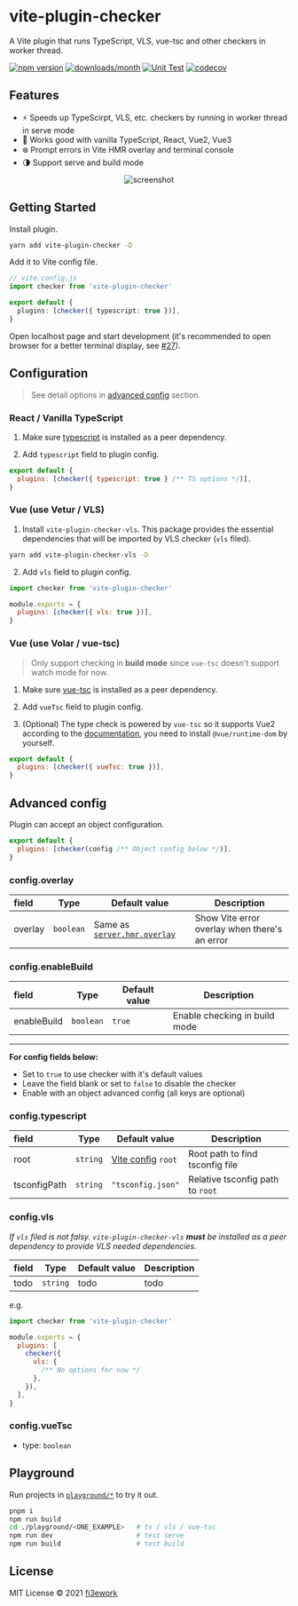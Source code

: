 # vite-plugin-checker

A Vite plugin that runs TypeScript, VLS, vue-tsc and other checkers in worker thread.

[![npm version](https://img.shields.io/npm/v/vite-plugin-checker)](https://www.npmjs.com/package/vite-plugin-checker) [![downloads/month](https://img.shields.io/npm/dm/vite-plugin-checker)](https://www.npmtrends.com/vite-plugin-checker) [![Unit Test](https://github.com/fi3ework/vite-plugin-checker/actions/workflows/ci.yml/badge.svg)](https://github.com/fi3ework/vite-plugin-checker/actions/workflows/ci.yml)
[![codecov](https://codecov.io/gh/fi3ework/vite-plugin-checker/branch/main/graph/badge.svg?token=YCU4HJ66RA)](https://codecov.io/gh/fi3ework/vite-plugin-checker)

## Features

- ⚡️ Speeds up TypeScirpt, VLS, etc. checkers by running in worker thread in serve mode
- 🌈 Works good with vanilla TypeScript, React, Vue2, Vue3
- ❄️ Prompt errors in Vite HMR overlay and terminal console
- 🌗 Support serve and build mode

<p align="center">
  <img alt="screenshot" src="https://user-images.githubusercontent.com/12322740/113175704-48cf1e80-927e-11eb-9bb5-43ab1b218cb2.png">
</p>

## Getting Started

Install plugin.

```bash
yarn add vite-plugin-checker -D
```

Add it to Vite config file.

```ts
// vite.config.js
import checker from 'vite-plugin-checker'

export default {
  plugins: [checker({ typescript: true })],
}
```

Open localhost page and start development (it's recommended to open browser for a better terminal display, see [#27](https://github.com/fi3ework/vite-plugin-checker/pull/27)).

## Configuration

> See detail options in [advanced config](#advanced-config) section.

### React / Vanilla TypeScript

1. Make sure [typescript](https://www.npmjs.com/package/typescript) is installed as a peer dependency.

2. Add `typescript` field to plugin config.

```js
export default {
  plugins: [checker({ typescript: true } /** TS options */)],
}
```

### Vue (use Vetur / VLS)

1. Install `vite-plugin-checker-vls`. This package provides the essential dependencies that will be imported by VLS checker (`vls` filed).

```bash
yarn add vite-plugin-checker-vls -D
```

2. Add `vls` field to plugin config.

```js
import checker from 'vite-plugin-checker'

module.exports = {
  plugins: [checker({ vls: true })],
}
```

### Vue (use Volar / vue-tsc)

> Only support checking in **build mode** since `vue-tsc` doesn't support watch mode for now.

1. Make sure [vue-tsc](https://www.npmjs.com/package/vue-tsc) is installed as a peer dependency.

2. Add `vueTsc` field to plugin config.

3. (Optional) The type check is powered by `vue-tsc` so it supports Vue2 according to the [documentation](https://github.com/johnsoncodehk/volar#using), you need to install `@vue/runtime-dom` by yourself.

```js
export default {
  plugins: [checker({ vueTsc: true })],
}
```

## Advanced config

Plugin can accept an object configuration.

```js
export default {
  plugins: [checker(config /** Object config below */)],
}
```

### config.overlay

| field   | Type      | Default value                                                         | Description                                   |
| :------ | --------- | --------------------------------------------------------------------- | --------------------------------------------- |
| overlay | `boolean` | Same as [`server.hmr.overlay`](https://vitejs.dev/config/#server-hmr) | Show Vite error overlay when there's an error |

### config.enableBuild

| field       | Type      | Default value | Description                   |
| :---------- | --------- | ------------- | ----------------------------- |
| enableBuild | `boolean` | `true`        | Enable checking in build mode |

---

**For config fields below:**

- Set to `true` to use checker with it's default values
- Leave the field blank or set to `false` to disable the checker
- Enable with an object advanced config (all keys are optional)

### config.typescript

| field        | Type     | Default value                                         | Description                      |
| :----------- | -------- | ----------------------------------------------------- | -------------------------------- |
| root         | `string` | [Vite config](https://vitejs.dev/config/#root) `root` | Root path to find tsconfig file  |
| tsconfigPath | `string` | `"tsconfig.json"`                                     | Relative tsconfig path to `root` |

### config.vls

_If `vls` filed is not falsy. `vite-plugin-checker-vls` **must** be installed as a peer dependency to provide VLS needed dependencies._

| field | Type     | Default value | Description |
| :---- | -------- | ------------- | ----------- |
| todo  | `string` | todo          | todo        |

e.g.

```js
import checker from 'vite-plugin-checker'

module.exports = {
  plugins: [
    checker({
      vls: {
        /** No options for now */
      },
    }),
  ],
}
```

<!-- | field | Type     | Default value                                         | Description              |
| :---- | -------- | ----------------------------------------------------- | ------------------------ |
| root  | `string` | [Vite config](https://vitejs.dev/config/#root) `root` | Root dir for checker run | -->

### config.vueTsc

- type: `boolean`

<!-- | field | Type     | Default value                                         | Description              |
| :---- | -------- | ----------------------------------------------------- | ------------------------ |
| root  | `string` | [Vite config](https://vitejs.dev/config/#root) `root` | Root dir for checker run | -->

## Playground

Run projects in [`playground/*`](./playground) to try it out.

```bash
pnpm i
npm run build
cd ./playground/<ONE_EXAMPLE>   # ts / vls / vue-tsc
npm run dev                     # test serve
npm run build                   # test build
```

## License

MIT License © 2021 [fi3ework](https://github.com/fi3ework)
